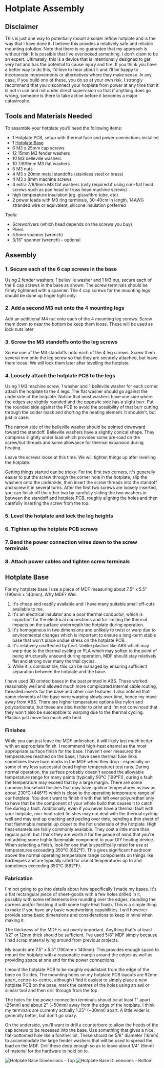 # Hotplate Assembly

## Disclaimer

This is just one way to potentially mount a solder reflow hotplate and is the way that I have
done it. I believe this provdes a relatively safe and reliable mounting solution. Note that
there is no guarantee that my approach is without risk. It is possible that I've overlooked
something. I don't claim to be an expert. Ultimately, this is a device that is intentionally
designed to get very hot and has the potential to cause injury and fire. If you think you have
a better way to do this, I'd love to hear about it and I'll be happy to incorporate
improvements or alternatives where they make sense. In any case, if you build one of these,
you do so at your own risk. I strongly recommend that you disconnect your hotplate from power
at any time that it is not in use and not under direct supervision so that if anything does
go wrong, someone is there to take action before it becomes a major catastrophe.

## Tools and Materials Needed

To assemble your hotplate you'll need the following items:

* 1 Hotplate PCB, setup with thermal fuse and power connections installed
* 1 [Hotplate Base](#hotplate-base)
* 6 M3 x 25mm cap screws
* 12 15mm M3 fender washers
* 10 M3 belleville washers
* 10 7/8/9mm M3 flat washers
* 6 M3 nuts
* 4 M3 x 20mm metal standoffs (stainless steel or brass)
* 4 M3 x 8mm machine screws
* 4 extra 7/8/9mm M3 flat washers (only required if using non-flat head screws such as pan head or truss head machine screws)
* high temperature insulation (eg. glassfibre tube, etc)
* 2 power leads with M3 ring terminals, 30-40cm in length, 14AWG stranded wire or equivalent, silicone insulation preferred

Tools:

* Screwdrivers (which head depends on the screws you buy)
* Pliers
* 5.5mm spanner (wrench)
* 3/16" spanner (wrench) - optional

## Assembly

### 1. Secure each of the 6 cap screws in the base

Using 2 fender washers, 1 belleville washer and 1 M3 nut, secure each of the 6 cap screws in the
base as shown. The screw terminals should be firmly tightened with a spanner. The 4 cap screws
for the mounting legs should be done up finger tight only.

### 2. Add a second M3 nut onto the 4 mounting legs

Add an additional M4 nut onto each of the 4 mounting leg screws. Screw them down to near the bottom
be keep them loose. These will be used as lock nuts later

### 3. Screw the M3 standoffs onto the leg screws

Screw one of the M3 standoffs onto each of the 4 leg screws. Screw them several mm onto the leg screw
so that they are securely attached, but leave them loose. We will lock them later after levelling the
hotplate.

### 4. Loosely attach the hotplate PCB to the legs

Using 1 M3 machine screw, 1 washer and 1 belleville washer for each corner, attach the hotplate to the
4 legs. The flat washer should go against the underside of the hotplate. Notice that most washers have
one side where the edges are slightly rounded and the opposite side has a slight burr. Put the rounded
side against the PCB to avoid the possibility of that burr cutting through the solder mask and shorting
the heating element. It shouldn't, but just in case.

The narrow side of the belleville washer should be pointed downward toward the standoff. Belleville
washers have a slightly conical shape. They compress slightly under load which provides some pre-load
on the screw/nut threads and some allowance for thermal expansion during heating.

Leave the screws loose at this time. We will tighten things up after levelling the hotplate.

Getting things started can be tricky. For the first two corners, it's generally easier to put the screw
through the corner hole in the hotplate, slip the washers onto the underside, then insert the screw threads
into the standoff and screw it in several turns. After the first two screws are loosely inserted, you
can finish off the other two by carefully sliding the two washers in between the standoff and hotplate
PCB, roughly aligning the holes and then carefully inserting the screw from the top.

### 5. Level the hotplate and lock the leg heights

### 6. Tighten up the hotplate PCB screws

### 7. Bend the power connection wires down to the screw terminals

### 8. Attach power cables and tighten screw terminals

## Hotplate Base

For my hotplate base I use a piece of MDF measuring about 7.5" x 5.5" (190mm x 140mm). Why MDF?
Well:

1. It's cheap and readily available and I have many suitable small off-cuts available to me.
1. It's an electrical insulator and a poor thermal conductor, which is important for the electrical
connections and for limiting the thermal impacts on the surface underneath the hotplate during
operation.
1. It's homogenous in two dimensions and unlikely to twist or warp due to environmental changes
which is important to ensure a long-term stable base that won't place undue stress on the hotplate
PCB.
1. It's relatively unaffected by heat. Unlike plastics like ABS which may warp due to the thermal
cycling or PLA which may soften to the point of being structurally unsound during operation, MDF
should stay relatively flat and strong over many thermal cycles.
1. While it is combustible, this can be managed by ensuring sufficient separation between the
hotplate and the base.

I have used 3D printed bases in the past printed in ABS. These worked reasonably well and allowed
much more complicated internal cable routing, threaded inserts for the base and other nice features.
I also noticed that some elements of the base were warping slowly over time, hence my move away from
ABS. There are higher temperature options like nylon and polycarbonate, but these are also harder to
print and I'm not convinced that they won't also be susceptible to warping due to the thermal cycling.
Plastics just move too much with heat.

### Finishes

While you can just leave the MDF unfinished, it will likely last much better with an appropriate
finish. I recommend high-heat enamel as the most appropriate surface finish for the base. I haven't
ever measured the temperatures reached on the base, I have seen thermal fuse links sometimes leave
burn marks in the MDF when they drop - especially on some of my less successful (read higher temperature)
test runs. During normal operation, the surface probably doesn't exceed the allowable temperature
range for many paints (typically 93°C (199°F)), during a fault the temperature may exceed that by a
large margin. There are some common household finishes that may have ignition temperatures as low as
about 230°C (446°F) which is close to the operating temperature range of our hotplate. You don't
want to finish it with that left over polyurethan only to have that be the component of your whole
build that causes it to catch fire during a fault. Additionally, even if you never have a thermal
fault with your hotplate, non-heat rated finishes may not deal with the thermal cycling well and may
end up cracking and peeling over time, bending a thin sheet of that flammable material up closer to
the hot underside of the hotplate.  High heat enamels are fairly commonly available.  They cost a
little more than regular paint, but I think they are worth it for the peace of mind that you're not
adding some highly flammable component to your DIY heating device. When selecting a finish, look for
one that is specifically rated for use at temperatures exceeding 350°C (662°F). This gives significant
headroom above the normal operating temperature range components on things like barbeques and are
typically rated for use at temperatures up to and sometimes exceeding 350°C (662°F).

### Fabrication

I'm not going to go into details about how specifically I made my bases. It's a flat rectangular piece
of sheet-goods with a few holes drilled in it, possibly with some refinements like rounding over the
edges, rounding the corners and/or finishing it with some high-heat finish. This is a simple thing to
make if you have any basic woodworking capabilities. I will however provide some basic dimensions
and considerations to keep in mind when making it.

The thickness of the MDF is not overly important. Anything that's at least 1/2" or 12mm thick should
be sufficient. I've used 5/8" MDF simply because I had scrap material lying around from previous
projects.

My boards are 7.5" x 5.5" (190mm x 140mm). This provides enough space to mount the hotplate with a
reasonable margin around the edges as well as providing space at one end for the power connections.

I mount the hotplate PCB to be roughly equidistant from the edge of the base on 3 sides. The mounting
holes on my hotplate PCB layouts are 92mm apart, centre-to-centre, although I find it easiest to
simply place a new hotplate PCB on the base, mark the centres of the holes using an awl or similar
tool and then drill through from the top.

The holes for the power connection terminals should be at least 1" apart (25mm) and about 2" (~50mm)
away from the edge of the hotplate. I think my terminals are currently actually 1.25" (~30mm) apart.
A little wider is generally better, but don't go crazy.

On the underside, you'll want to drill a counterbore to allow the heads of the cap screws to be 
recessed into the base. Use something that gives a nice, flat-bottomed hole like a forstner bit.
These should be 5/8" diameter (16mm) to accommodate the large fender washers that will be used to
spread the load on the MDF. Drill these deep enough so as to leave about 1/4" (6mm) of material for
the hardware to hold on to.

![Hotplate Base Dimensions - Top](./images/HotplateBaseDimensions.png)
![Hotplate Base Dimensions - Bottom](./images/HotplateBaseUnderside.png)
